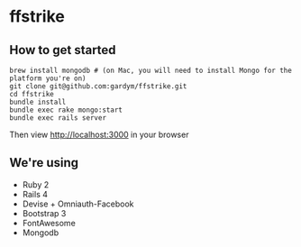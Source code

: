 # ffstrike

## How to get started

    brew install mongodb # (on Mac, you will need to install Mongo for the platform you're on)
    git clone git@github.com:gardym/ffstrike.git
    cd ffstrike
    bundle install
    bundle exec rake mongo:start
    bundle exec rails server

Then view [http://localhost:3000](http://localhost:3000) in your browser

## We're using

- Ruby 2
- Rails 4
- Devise + Omniauth-Facebook
- Bootstrap 3
- FontAwesome
- Mongodb
